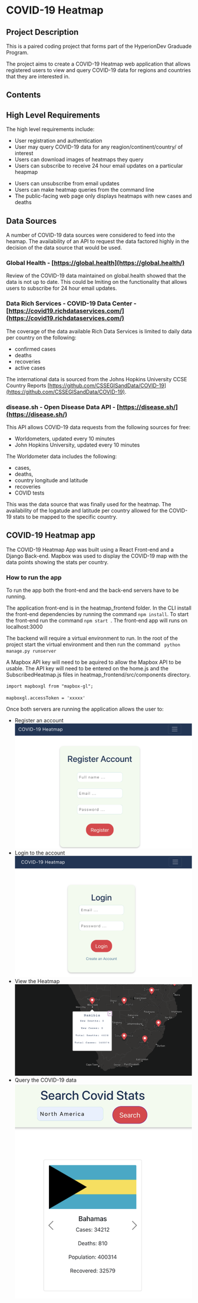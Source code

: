 # COVID-19 Heatmap

## Project Description

This is a paired coding project that forms part of the HyperionDev Graduade Program.

The project aims to create a COVID-19 Heatmap web application that allows registered users to view and query COVID-19 data for regions and countries that they are interested in.

## Contents

## High Level Requirements

The high level requirements include:

- User registration and authentication
- User may query COVID-19 data for any reagion/continent/country/ of interest
- Users can download images of heatmaps they query
- Users can subscribe to receive 24 hour email updates on a particular heapmap

* Users can unsubscribe from email updates
* Users can make heatmap queries from the command line
* The public-facing web page only displays heatmaps with new cases and deaths

## Data Sources

A number of COVID-19 data sources were considered to feed into the heamap. The availability of an API to request the data factored highly in the decision of the data source that would be used.

### Global Health - [https://global.health](https://global.health/)

Review of the COVID-19 data maintained on global.health showed that the data is not up to date. This could be lmiting on the functionality that allows users to subscribe for 24 hour email updates.

### Data Rich Services - COVID-19 Data Center - [https://covid19.richdataservices.com/](https://covid19.richdataservices.com/)

The coverage of the data available Rich Data Services is limited to daily data per country on the following:

- confirmed cases
- deaths
- recoveries
- active cases

The international data is sourced from the Johns Hopkins University CCSE Country Reports [https://github.com/CSSEGISandData/COVID-19](https://github.com/CSSEGISandData/COVID-19).

### disease.sh - Open Disease Data API - [https://disease.sh/](https://disease.sh/)

This API allows COVID-19 data requests from the following sources for free:

- Worldometers, updated every 10 minutes
- John Hopkins University, updated every 10 minutes

The Worldometer data includes the following:

- cases,
- deaths,
- country longitude and latitude
- recoveries
- COVID tests

This was the data source that was finally used for the heatmap. The availability of the logatude and latitude per country allowed for the COVID-19 stats to be mapped to the specific country.

## COVID-19 Heatmap app

The COVID-19 Heatmap App was built using a React Front-end and a Django Back-end. Mapbox was used to display the COVID-19 map with the data points showing the stats per country.

### How to run the app

To run the app both the front-end and the back-end servers have to be running.

The application front-end is in the heatmap_frontend folder. In the CLI install the front-end dependencies by running the command `npm install`.
To start the front-end run the command `npm start `. The front-end app will runs on localhost:3000

The backend will require a virtual environment to run. In the root of the project start the virtual environment and then run the command ` python manage.py runserver`

A Mapbox API key will need to be aquired to allow the Mapbox API to be usable. The API key will need to be entered on the home.js and the SubscribedHeatmap.js files in heatmap_frontend/src/components directory.

```
import mapboxgl from "mapbox-gl";

mapboxgl.accessToken = 'xxxxx'

```

Once both servers are running the application allows the user to:

- Register an account ![register screen](heatmap_frontend/src/assets/Register.png)
- Login to the account ![login screen](heatmap_frontend/src/assets/login.png)
- View the Heatmap ![heatmap screen](heatmap_frontend/src/assets/Heatmap.png)
- Query the COVID-19 data ![heatmap data search screen](heatmap_frontend/src/assets/Query-data.png)
